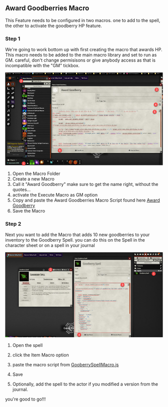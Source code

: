 
<!-- ABOUT THE PROJECT -->
## Award Goodberries Macro

This Feature needs to be configured in two macros. one to add to the spell, the other to activate the goodberry HP feature. 


### Step 1
We're going to work bottom up with first creating the macro that awards HP. 
This macro needs to be added to the main macro library and set to run as GM. careful, don't change permisisons or give anybody access as that is incompatible with the "GM" tickbox. 

<img src="Images/Goodberries-AwardMacro.jpg" alt="Step 1">


1. Open the Macro Folder
2. Create a new Macro
3. Call it "Award Goodberry" make sure to get the name right, without the quotes...
4. activate the Execute Macro as GM option 
5. Copy and paste the Award Goodberries Macro Script found here <a href="../Award Goodberry.js">Award Goodberry</a>
6. Save the Macro


### Step 2
Next you want to add the Macro that adds 10 new goodberries to your inventory to the Goodberry Spell. you can do this on the Spell in the character sheet or on a spell in your journal

<img src="Images/Goodberries-SpellItemMacro.jpg" alt="Step 2">

1. Open the spell
2. click the Item Macro option
3. paste the macro script from <a href="..\GooberrySpellMacro.js">GooberrySpellMacro.js </a>
4. Save

5. Optionally, add the spell to the actor if you modified a version from the journal.

you're good to go!!!